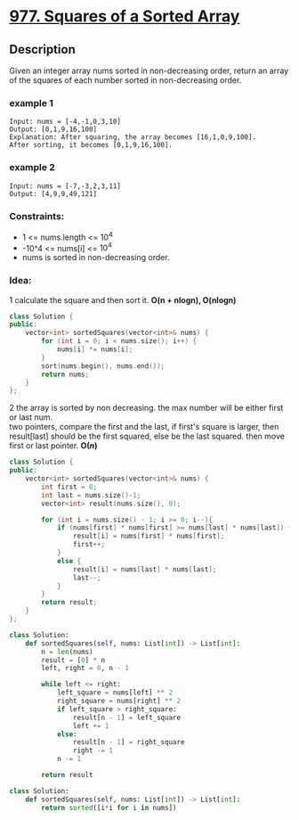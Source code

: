 # [977. Squares of a Sorted Array](https://leetcode.com/problems/squares-of-a-sorted-array/description/?envType=daily-question&envId=2024-03-02)

## Description

Given an integer array nums sorted in non-decreasing order, 
return an array of the squares of each number sorted in non-decreasing order.

### example 1

```
Input: nums = [-4,-1,0,3,10]
Output: [0,1,9,16,100]
Explanation: After squaring, the array becomes [16,1,0,9,100].
After sorting, it becomes [0,1,9,16,100].
```

### example 2
```
Input: nums = [-7,-3,2,3,11]
Output: [4,9,9,49,121]
```


### Constraints:

- 1 <= nums.length <= $10^4$
- -10^4 <= nums[i] <= $10^4$
- nums is sorted in non-decreasing order.



### Idea:
1 calculate the square and then sort it. **O(n + nlogn), O(nlogn)**
```cpp
class Solution {
public:
    vector<int> sortedSquares(vector<int>& nums) {
        for (int i = 0; i < nums.size(); i++) {
            nums[i] *= nums[i];
        }
        sort(nums.begin(), nums.end()); 
        return nums;        
    }
};
```

2 the array is sorted by non decreasing. the max number will be either first or last num.\
two pointers, compare the first and the last, if first's square is larger, then result[last] should be the first squared, else be the last squared. then move first or last pointer. **O($n$)**
```cpp
class Solution {
public:
    vector<int> sortedSquares(vector<int>& nums) {
        int first = 0;
        int last = nums.size()-1;
        vector<int> result(nums.size(), 0);

        for (int i = nums.size() - 1; i >= 0; i--){
            if (nums[first] * nums[first] >= nums[last] * nums[last]) {
                result[i] = nums[first] * nums[first];
                first++;
            }
            else {
                result[i] = nums[last] * nums[last];
                last--;
            }
        }
        return result;
    }
};
```


```python
class Solution:
    def sortedSquares(self, nums: List[int]) -> List[int]:
        n = len(nums)
        result = [0] * n 
        left, right = 0, n - 1 

        while left <= right:
            left_square = nums[left] ** 2
            right_square = nums[right] ** 2
            if left_square > right_square:
                result[n - 1] = left_square
                left += 1
            else:
                result[n - 1] = right_square
                right -= 1
            n -= 1  

        return result
```

```python
class Solution:
    def sortedSquares(self, nums: List[int]) -> List[int]:
        return sorted([i*i for i in nums])
```









